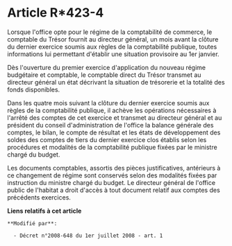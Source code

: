# Article R*423-4

Lorsque l'office opte pour le régime de la comptabilité de commerce, le comptable du Trésor fournit au directeur général, un
mois avant la clôture du dernier exercice soumis aux règles de la comptabilité publique, toutes informations lui permettant
d'établir une situation provisoire au 1er janvier. 

Dès l'ouverture du premier exercice d'application du nouveau régime budgétaire et comptable, le comptable direct du Trésor
transmet au directeur général un état décrivant la situation de trésorerie et la totalité des fonds disponibles. 

Dans les quatre mois suivant la clôture du dernier exercice soumis aux règles de la comptabilité publique, il achève les
opérations nécessaires à l'arrêté des comptes de cet exercice et transmet au directeur général et au président du conseil
d'administration de l'office la balance générale des comptes, le bilan, le compte de résultat et les états de développement
des soldes des comptes de tiers du dernier exercice clos établis selon les procédures et modalités de la comptabilité
publique fixées par le ministre chargé du budget. 

Les documents comptables, assortis des pièces justificatives, antérieurs à ce changement de régime sont conservés selon des
modalités fixées par instruction du ministre chargé du budget. Le directeur général de l'office public de l'habitat a droit
d'accès à tout document relatif aux comptes des précédents exercices.

**Liens relatifs à cet article**

	**Modifié par**:

	  - Décret n°2008-648 du 1er juillet 2008 - art. 1
